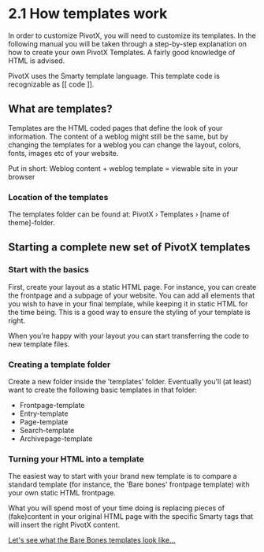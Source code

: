 # 2.1 How templates work

In order to customize PivotX, you will need to customize its templates. In the 
following manual you will be taken through a step-by-step explanation on how to create 
your own PivotX Templates. A fairly good knowledge of HTML is advised.
  
PivotX uses the Smarty template language. This template code is recognizable 
as [[ code ]].  
  
## What are templates?
Templates are the HTML coded pages that define the look of your information. 
The content of a weblog might still be the same, but by changing the templates 
for a weblog you can change the layout, colors, fonts, images etc of your website. 
  
Put in short: Weblog content + weblog template = viewable site in your browser  
  
### Location of the templates

The templates folder can be found at: PivotX &rsaquo; Templates &rsaquo; [name of theme]-folder.  
  
## Starting a complete new set of PivotX templates

### Start with the basics

First, create your layout as a static HTML page. For instance, you can create
the frontpage and a subpage of your website. You can add all elements that you
wish to have in your final template, while keeping it in static HTML for the time being. This is a good way to 
ensure the styling of your template is right.
  
When you're happy with your layout you can start transferring 
the code to new template files.  
  
### Creating a template folder

Create a new folder inside the 'templates' folder. Eventually you'll (at least) 
want to create the following basic templates in that folder:
 
*   Frontpage-template  
*   Entry-template
*   Page-template
*   Search-template
*   Archivepage-template

### Turning your HTML into a template

The easiest way to start with your brand new template is to compare a standard 
template (for instance, the 'Bare bones' frontpage template) with your own 
static HTML frontpage. 

What you will spend most of your time doing is replacing pieces of (fake)content in your original HTML 
page with the specific Smarty tags that will insert the right PivotX content.  
  
[Let's see what the Bare Bones templates look like...][1]

 [1]: /page/2-2 "Let's see what the Bare Bones frontpage-template looks like..."
